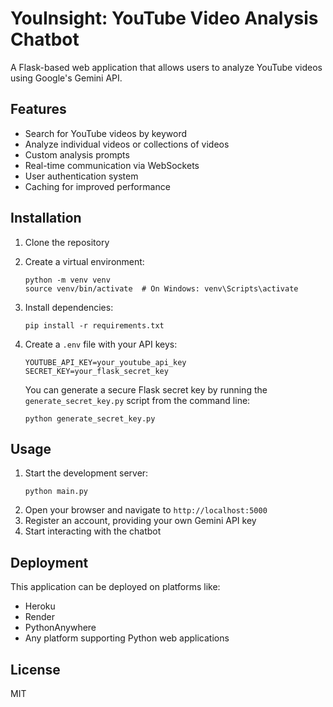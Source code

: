 # YouInsight: YouTube Video Analysis Chatbot

A Flask-based web application that allows users to analyze YouTube videos using Google's Gemini API.

## Features

- Search for YouTube videos by keyword
- Analyze individual videos or collections of videos
- Custom analysis prompts
- Real-time communication via WebSockets
- User authentication system
- Caching for improved performance

## Installation

1. Clone the repository
2. Create a virtual environment:

   ```
   python -m venv venv
   source venv/bin/activate  # On Windows: venv\Scripts\activate
   ```
3. Install dependencies:

   ```
   pip install -r requirements.txt
   ```
4. Create a `.env` file with your API keys:

   ```
   YOUTUBE_API_KEY=your_youtube_api_key
   SECRET_KEY=your_flask_secret_key
   ```

   You can generate a secure Flask secret key by running the `generate_secret_key.py` script from the command line:
   ```
   python generate_secret_key.py
   ```

## Usage

1. Start the development server:
   ```
   python main.py
   ```
2. Open your browser and navigate to `http://localhost:5000`
3. Register an account, providing your own Gemini API key
4. Start interacting with the chatbot

## Deployment

This application can be deployed on platforms like:

- Heroku
- Render
- PythonAnywhere
- Any platform supporting Python web applications

## License

MIT
